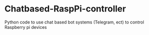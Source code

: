 # Chatbased-RaspPi-controller
Python code to use chat based bot systems (Telegram, ect) to control Raspberry pi devices
